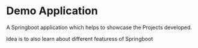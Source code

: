 # Demo Application

A Springboot application which helps to showcase the Projects developed.

Idea is to also learn about different featuress of Springboot
